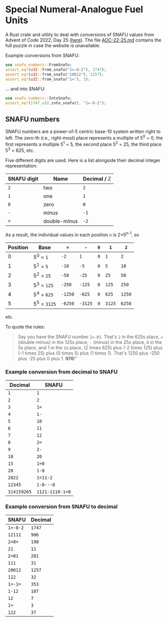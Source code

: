 # Special Numeral-Analogue Fuel Units

A Rust crate and utility to deal with conversions of SNAFU values
from Advent of Code 2022, Day 25 ([here](https://adventofcode.com/2022/day/25)).
The file [AOC-22-25.md](AOC-22-25.md) contains the full puzzle in case the
website is unavailable.

Example conversions from SNAFU:

```rust
use snafu_numbers::FromSnafu;
assert_eq!(u32::from_snafu("1=-0-2"), 1747);
assert_eq!(u32::from_snafu("20012"), 1257);
assert_eq!(u32::from_snafu("1="), 3);
```

... and into SNAFU:

```rust
use snafu_numbers::IntoSnafu;
assert_eq!(1747_u32.into_snafu(), "1=-0-2");
```

## SNAFU numbers

SNAFU numbers are a power-of-5 centric base-10 system written right to left.
The zero-th (i.e., right-most) place represents a multiple of 5<sup>0</sup> = 0, the first 
represents a multiple 5<sup>1</sup> = 5, the second place 5<sup>2</sup> = 25,
the third place 5<sup>3</sup> = 625, etc.

Five different digits are used. Here is a list alongside their decimal integer representation:

| SNAFU digit | Name         | Decimal / ℤ |
|-------------|--------------|-------------|
| `2`         | two          | `2`         |
| `1`         | one          | `1`         |
| `0`         | zero         | `0`         |
| `-`         | minus        | `-1`        |
| `=`         | double-minus | `-2`        |

As a result, the individual values in each position `n` is 2×5<sup>n-1</sup>, so

| Position | Base                   | `=`     | `-`     | `0` | `1`    | `2`    |
|----------|------------------------|---------|---------|-----|--------|--------|
| 0        | 5<sup>0</sup> = `1`    | `-2`    | `1`     | `0` | `1`    | `2`    |
| 1        | 5<sup>1</sup> = `5`    | `-10`   | `-5`    | `0` | `5`    | `10`   |
| 2        | 5<sup>2</sup> = `25`   | `-50`   | `-25`   | `0` | `25`   | `50`   |
| 3        | 5<sup>3</sup> = `125`  | `-250`  | `-125`  | `0` | `125`  | `250`  |
| 4        | 5<sup>4</sup> = `625`  | `-1250` | `-625`  | `0` | `625`  | `1250` |
| 5        | 5<sup>5</sup> = `3125` | `-6250` | `-3125` | `0` | `3125` | `6250` |

etc.

To quote the rules:

> Say you have the SNAFU number `2=-01`. That's `2` in
the 625s place, `=` (double-minus) in the 125s place, `-` (minus) in the 25s place,
`0` in the 5s place, and 1 in the `1`s place.
(2 times 625) plus (-2 times 125) plus (-1 times 25) plus (0 times 5) plus (1 times 1).
That's 1250 plus -250 plus -25 plus 0 plus 1. **976**!"

### Example conversion from decimal to SNAFU

| Decimal     | SNAFU           |
|-------------|-----------------|
| `1`         | `1`             |
| `2`         | `2`             |
| `3`         | `1=`            |
| `4`         | `1-`            |
| `5`         | `10`            |
| `6`         | `11`            |
| `7`         | `12`            |
| `8`         | `2=`            |
| `9`         | `2-`            |
| `10`        | `20`            |
| `15`        | `1=0`           |
| `20`        | `1-0`           |
| `2022`      | `1=11-2`        |
| `12345`     | `1-0---0`       |
| `314159265` | `1121-1110-1=0` |

### Example conversion from SNAFU to decimal

| SNAFU    | Decimal |
|----------|---------|
| `1=-0-2` | `1747`  |
| `12111`  | `906`   |
| `2=0=`   | `198`   |
| `21`     | `11`    |
| `2=01`   | `201`   |
| `111`    | `31`    |
| `20012`  | `1257`  |
| `112`    | `32`    |
| `1=-1=`  | `353`   |
| `1-12`   | `107`   |
| `12`     | `7`     |
| `1=`     | `3`     |
| `122`    | `37`    |
